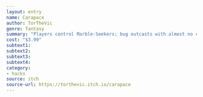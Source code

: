 ```yaml
---
layout: entry
name: Carapace
author: TorTheVic
genre: fantasy
summary: "Players control Marble-Seekers; bug outcasts with almost no other options in life. Their goal is to  gather Marble from the Outside and pay for the Cannon they ordered."
cost: "$3.99"
subtext1:
subtext2:
subtext3:
subtext4:
category:
- hacks
source: itch
source-url: https://torthevic.itch.io/carapace
---
```

